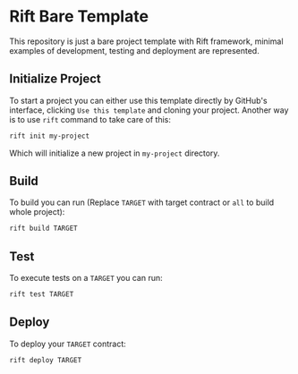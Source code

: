 # Rift Bare Template
This repository is just a bare project template with Rift framework, minimal examples of development, testing and deployment are represented.

## Initialize Project
To start a project you can either use this template directly by GitHub's interface, clicking `Use this template` and cloning your project. Another way is to use `rift` command to take care of this:
```bash
rift init my-project
```
Which will initialize a new project in `my-project` directory.

## Build
To build you can run (Replace `TARGET` with target contract or `all` to build whole project):
```bash
rift build TARGET
```

## Test
To execute tests on a `TARGET` you can run:
```bash
rift test TARGET
```

## Deploy
To deploy your `TARGET` contract:
```bash
rift deploy TARGET
```
